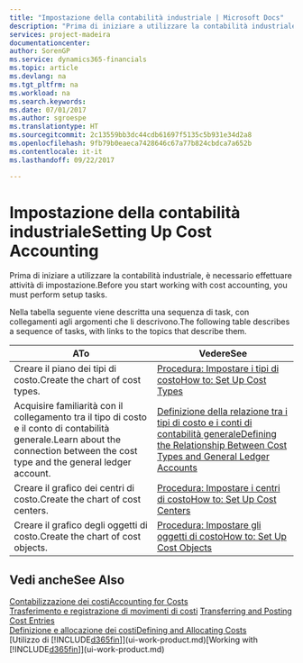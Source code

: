 ```yaml
---
title: "Impostazione della contabilità industriale | Microsoft Docs"
description: "Prima di iniziare a utilizzare la contabilità industriale, è necessario effettuare attività di impostazione."
services: project-madeira
documentationcenter: 
author: SorenGP
ms.service: dynamics365-financials
ms.topic: article
ms.devlang: na
ms.tgt_pltfrm: na
ms.workload: na
ms.search.keywords: 
ms.date: 07/01/2017
ms.author: sgroespe
ms.translationtype: HT
ms.sourcegitcommit: 2c13559bb3dc44cdb61697f5135c5b931e34d2a8
ms.openlocfilehash: 9fb79b0eaeca7428646c67a77b824cbdca7a652b
ms.contentlocale: it-it
ms.lasthandoff: 09/22/2017

---
```

# <a name="setting-up-cost-accounting"></a><span data-ttu-id="f22c8-103">Impostazione della contabilità industriale</span><span class="sxs-lookup"><span data-stu-id="f22c8-103">Setting Up Cost Accounting</span></span>
<span data-ttu-id="f22c8-104">Prima di iniziare a utilizzare la contabilità industriale, è necessario effettuare attività di impostazione.</span><span class="sxs-lookup"><span data-stu-id="f22c8-104">Before you start working with cost accounting, you must perform setup tasks.</span></span>  

 <span data-ttu-id="f22c8-105">Nella tabella seguente viene descritta una sequenza di task, con collegamenti agli argomenti che li descrivono.</span><span class="sxs-lookup"><span data-stu-id="f22c8-105">The following table describes a sequence of tasks, with links to the topics that describe them.</span></span>

|<span data-ttu-id="f22c8-106">A</span><span class="sxs-lookup"><span data-stu-id="f22c8-106">To</span></span>|<span data-ttu-id="f22c8-107">Vedere</span><span class="sxs-lookup"><span data-stu-id="f22c8-107">See</span></span>|  
|--------|---------|  
|<span data-ttu-id="f22c8-108">Creare il piano dei tipi di costo.</span><span class="sxs-lookup"><span data-stu-id="f22c8-108">Create the chart of cost types.</span></span>|[<span data-ttu-id="f22c8-109">Procedura: Impostare i tipi di costo</span><span class="sxs-lookup"><span data-stu-id="f22c8-109">How to: Set Up Cost Types</span></span>](finance-how-to-set-up-cost-types.md)|  
|<span data-ttu-id="f22c8-110">Acquisire familiarità con il collegamento tra il tipo di costo e il conto di contabilità generale.</span><span class="sxs-lookup"><span data-stu-id="f22c8-110">Learn about the connection between the cost type and the general ledger account.</span></span>|[<span data-ttu-id="f22c8-111">Definizione della relazione tra i tipi di costo e i conti di contabilità generale</span><span class="sxs-lookup"><span data-stu-id="f22c8-111">Defining the Relationship Between Cost Types and General Ledger Accounts</span></span>](finance-defining-the-relationship-between-cost-types-and-general-ledger-accounts.md)|  
|<span data-ttu-id="f22c8-112">Creare il grafico dei centri di costo.</span><span class="sxs-lookup"><span data-stu-id="f22c8-112">Create the chart of cost centers.</span></span>|[<span data-ttu-id="f22c8-113">Procedura: Impostare i centri di costo</span><span class="sxs-lookup"><span data-stu-id="f22c8-113">How to: Set Up Cost Centers</span></span>](finance-how-to-set-up-cost-centers.md)|  
|<span data-ttu-id="f22c8-114">Creare il grafico degli oggetti di costo.</span><span class="sxs-lookup"><span data-stu-id="f22c8-114">Create the chart of cost objects.</span></span>|[<span data-ttu-id="f22c8-115">Procedura: Impostare gli oggetti di costo</span><span class="sxs-lookup"><span data-stu-id="f22c8-115">How to: Set Up Cost Objects</span></span>](finance-how-to-set-up-cost-objects.md)|  

## <a name="see-also"></a><span data-ttu-id="f22c8-116">Vedi anche</span><span class="sxs-lookup"><span data-stu-id="f22c8-116">See Also</span></span>  
[<span data-ttu-id="f22c8-117">Contabilizzazione dei costi</span><span class="sxs-lookup"><span data-stu-id="f22c8-117">Accounting for Costs</span></span>](finance-manage-cost-accounting.md)  
<span data-ttu-id="f22c8-118">[Trasferimento e registrazione di movimenti di costi](finance-transfer-and-post-cost-entries.md) </span><span class="sxs-lookup"><span data-stu-id="f22c8-118">[Transferring and Posting Cost Entries](finance-transfer-and-post-cost-entries.md) </span></span>  
[<span data-ttu-id="f22c8-119">Definizione e allocazione dei costi</span><span class="sxs-lookup"><span data-stu-id="f22c8-119">Defining and Allocating Costs</span></span>](finance-define-and-allocate-costs.md)  
<span data-ttu-id="f22c8-120">[Utilizzo di [!INCLUDE[d365fin](includes/d365fin_md.md)]](ui-work-product.md)</span><span class="sxs-lookup"><span data-stu-id="f22c8-120">[Working with [!INCLUDE[d365fin](includes/d365fin_md.md)]](ui-work-product.md)</span></span>

